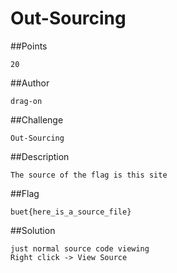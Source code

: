 # Out-Sourcing

##Points

```
20
```

##Author

```
drag-on
```

##Challenge

```
Out-Sourcing
```

##Description

```
The source of the flag is this site
```
##Flag

```
buet{here_is_a_source_file}
```

##Solution

```
just normal source code viewing
Right click -> View Source
```
